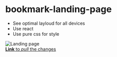 # bookmark-landing-page  
* See optimal layloud for all devices
* Use react
* Use pure css for style
  
![Landing page](https://encrypted-tbn0.gstatic.com/images?q=tbn:ANd9GcQe_zfzJHz1BxHImmTzGiRdpXJrbnF1YMj4skIt_KvIpZ1Tp2J6w7YU8pWYM_Iiu0PdNI8&usqp=CAU)  
[**Link** to _pull_ the changes](https://github.com/ahmedmohamed520/bookmark-landing-page/edit/master/README.md)
